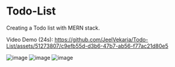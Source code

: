 # Todo-List

Creating a Todo list with MERN stack.

Video Demo (24s):
https://github.com/JeelVekaria/Todo-List/assets/51273807/c9efb55d-d3b6-47b7-ab56-f77ac21d80e5

![image](https://github.com/JeelVekaria/Todo-List/assets/51273807/f79c3261-6d44-4750-b5a3-6c7243d9c8f6)
![image](https://github.com/JeelVekaria/Todo-List/assets/51273807/fec8bd3e-67cb-4897-b9a6-ba4546282d34)
![image](https://github.com/JeelVekaria/Todo-List/assets/51273807/e5cd220a-c8ba-473f-9374-57360587318c)


